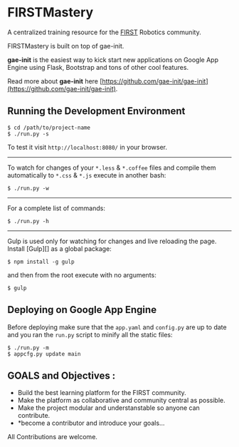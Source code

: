 FIRSTMastery
============

A centralized training resource for the [FIRST](http://www.usfirst.org/) Robotics community.

FIRSTMastery is built on top of gae-init.

**gae-init** is the easiest way to kick start new applications on Google
App Engine using Flask, Bootstrap and tons of other cool features.

Read more about **gae-init** here [https://github.com/gae-init/gae-init](https://github.com/gae-init/gae-init).

Running the Development Environment
-----------------------------------

    $ cd /path/to/project-name
    $ ./run.py -s

To test it visit `http://localhost:8080/` in your browser.

- - - - - - - - - - - - - - - - - - - - - - - - - - - - - - - - - - - - - - - -

To watch for changes of your `*.less` & `*.coffee` files and compile them
automatically to `*.css` & `*.js` execute in another bash:

    $ ./run.py -w

- - - - - - - - - - - - - - - - - - - - - - - - - - - - - - - - - - - - - - - -

For a complete list of commands:

    $ ./run.py -h

- - - - - - - - - - - - - - - - - - - - - - - - - - - - - - - - - - - - - - - -

Gulp is used only for watching for changes and live reloading the page.
Install [Gulp][] as a global package:

    $ npm install -g gulp

and then from the root execute with no arguments:

    $ gulp

Deploying on Google App Engine
------------------------------

Before deploying make sure that the `app.yaml` and `config.py` are up to date
and you ran the `run.py` script to minify all the static files:

    $ ./run.py -m
    $ appcfg.py update main

GOALS and Objectives :
---------------------
- Build the best learning platform for the FIRST community.
- Make the platform as collaborative and community central as possible.
- Make the project modular and understanstable so anyone can contribute.
- *become a contributor and introduce your goals...

All Contributions are welcome. 
